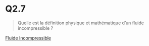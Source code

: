 # Q2.7

> Quelle est la définition physique et mathématique d’un fluide incompressible ?

[Fluide Incompressible](../Notion/Fluide%20Incompressible.md)